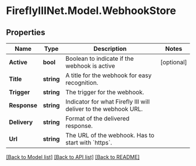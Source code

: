# FireflyIIINet.Model.WebhookStore

## Properties

Name | Type | Description | Notes
------------ | ------------- | ------------- | -------------
**Active** | **bool** | Boolean to indicate if the webhook is active | [optional] 
**Title** | **string** | A title for the webhook for easy recognition. | 
**Trigger** | **string** | The trigger for the webhook. | 
**Response** | **string** | Indicator for what Firefly III will deliver to the webhook URL. | 
**Delivery** | **string** | Format of the delivered response. | 
**Url** | **string** | The URL of the webhook. Has to start with &#x60;https&#x60;. | 

[[Back to Model list]](../README.md#documentation-for-models) [[Back to API list]](../README.md#documentation-for-api-endpoints) [[Back to README]](../README.md)

